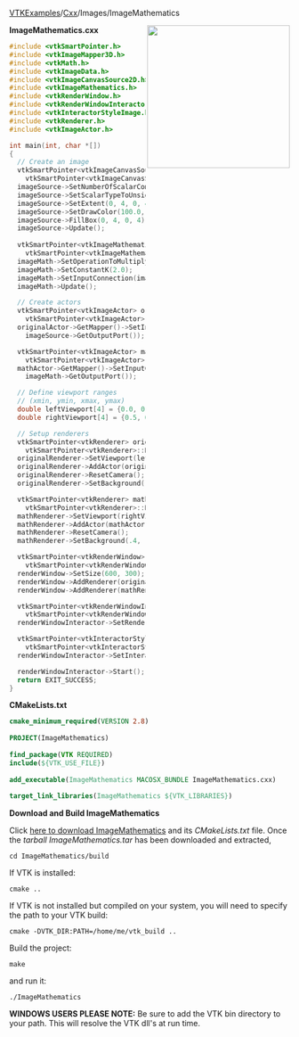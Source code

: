 [VTKExamples](/home/)/[Cxx](/Cxx)/Images/ImageMathematics

<img align="right" src="https://github.com/lorensen/VTKExamples/blob/gh-pages/Testing/Baseline/Images/TestImageMathematics.png?raw=true" width="256" />

**ImageMathematics.cxx**
```c++
#include <vtkSmartPointer.h>
#include <vtkImageMapper3D.h>
#include <vtkMath.h>
#include <vtkImageData.h>
#include <vtkImageCanvasSource2D.h>
#include <vtkImageMathematics.h>
#include <vtkRenderWindow.h>
#include <vtkRenderWindowInteractor.h>
#include <vtkInteractorStyleImage.h>
#include <vtkRenderer.h>
#include <vtkImageActor.h>

int main(int, char *[])
{
  // Create an image
  vtkSmartPointer<vtkImageCanvasSource2D> imageSource = 
    vtkSmartPointer<vtkImageCanvasSource2D>::New();
  imageSource->SetNumberOfScalarComponents(3);
  imageSource->SetScalarTypeToUnsignedChar();
  imageSource->SetExtent(0, 4, 0, 4, 0, 0);
  imageSource->SetDrawColor(100.0, 0, 0);
  imageSource->FillBox(0, 4, 0, 4);
  imageSource->Update();
  
  vtkSmartPointer<vtkImageMathematics> imageMath = 
    vtkSmartPointer<vtkImageMathematics>::New();
  imageMath->SetOperationToMultiplyByK();
  imageMath->SetConstantK(2.0);
  imageMath->SetInputConnection(imageSource->GetOutputPort());
  imageMath->Update();

  // Create actors
  vtkSmartPointer<vtkImageActor> originalActor =
    vtkSmartPointer<vtkImageActor>::New();
  originalActor->GetMapper()->SetInputConnection(
    imageSource->GetOutputPort());

  vtkSmartPointer<vtkImageActor> mathActor =
    vtkSmartPointer<vtkImageActor>::New();
  mathActor->GetMapper()->SetInputConnection(
    imageMath->GetOutputPort());

  // Define viewport ranges
  // (xmin, ymin, xmax, ymax)
  double leftViewport[4] = {0.0, 0.0, 0.5, 1.0};
  double rightViewport[4] = {0.5, 0.0, 1.0, 1.0};

  // Setup renderers
  vtkSmartPointer<vtkRenderer> originalRenderer =
    vtkSmartPointer<vtkRenderer>::New();
  originalRenderer->SetViewport(leftViewport);
  originalRenderer->AddActor(originalActor);
  originalRenderer->ResetCamera();
  originalRenderer->SetBackground(.4, .5, .6);

  vtkSmartPointer<vtkRenderer> mathRenderer =
    vtkSmartPointer<vtkRenderer>::New();
  mathRenderer->SetViewport(rightViewport);
  mathRenderer->AddActor(mathActor);
  mathRenderer->ResetCamera();
  mathRenderer->SetBackground(.4, .5, .7);

  vtkSmartPointer<vtkRenderWindow> renderWindow =
    vtkSmartPointer<vtkRenderWindow>::New();
  renderWindow->SetSize(600, 300);
  renderWindow->AddRenderer(originalRenderer);
  renderWindow->AddRenderer(mathRenderer);

  vtkSmartPointer<vtkRenderWindowInteractor> renderWindowInteractor =
    vtkSmartPointer<vtkRenderWindowInteractor>::New();
  renderWindowInteractor->SetRenderWindow(renderWindow);

  vtkSmartPointer<vtkInteractorStyleImage> style =
    vtkSmartPointer<vtkInteractorStyleImage>::New();
  renderWindowInteractor->SetInteractorStyle(style);

  renderWindowInteractor->Start();
  return EXIT_SUCCESS;
}
```
**CMakeLists.txt**
```cmake
cmake_minimum_required(VERSION 2.8)
 
PROJECT(ImageMathematics)
 
find_package(VTK REQUIRED)
include(${VTK_USE_FILE})
 
add_executable(ImageMathematics MACOSX_BUNDLE ImageMathematics.cxx)
 
target_link_libraries(ImageMathematics ${VTK_LIBRARIES})
```

**Download and Build ImageMathematics**

Click [here to download ImageMathematics](https://github.com/lorensen/VTKWikiExamplesTarballs/raw/master/ImageMathematics.tar) and its *CMakeLists.txt* file.
Once the *tarball ImageMathematics.tar* has been downloaded and extracted,
```
cd ImageMathematics/build 
```
If VTK is installed:
```
cmake ..
```
If VTK is not installed but compiled on your system, you will need to specify the path to your VTK build:
```
cmake -DVTK_DIR:PATH=/home/me/vtk_build ..
```
Build the project:
```
make
```
and run it:
```
./ImageMathematics
```
**WINDOWS USERS PLEASE NOTE:** Be sure to add the VTK bin directory to your path. This will resolve the VTK dll's at run time.


